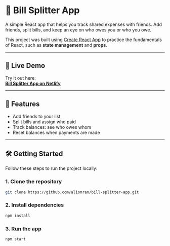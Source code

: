 # 💸 Bill Splitter App

A simple React app that helps you track shared expenses with friends. Add friends, split bills, and keep an eye on who owes you or who you owe.

This project was built using [Create React App](https://github.com/facebook/create-react-app) to practice the fundamentals of React, such as **state management** and **props**.

---

## 🔗 Live Demo

Try it out here:  
[**Bill Splitter App on Netlify**](https://sharebilll.netlify.app/)

---

## 🚀 Features

- Add friends to your list
- Split bills and assign who paid
- Track balances: see who owes whom
- Reset balances when payments are made

---

## 🛠️ Getting Started

Follow these steps to run the project locally:

### 1. Clone the repository

```bash
git clone https://github.com/aliomran/bill-splitter-app.git
```

### 2. Install dependencies

```bash
npm install
```

### 3. Run the app

```bash
npm start
```

